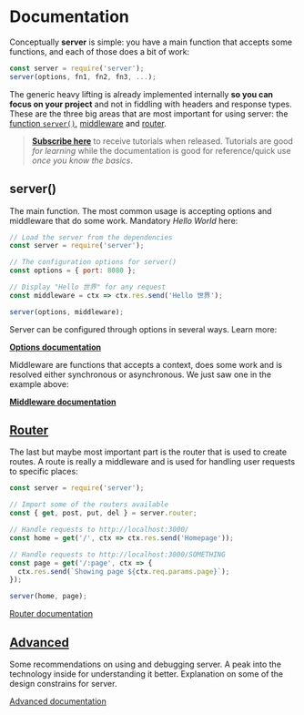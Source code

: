 # Documentation

Conceptually **server** is simple: you have a main function that accepts some functions, and each of those does a bit of work:

```js
const server = require('server');
server(options, fn1, fn2, fn3, ...);
```

The generic heavy lifting is already implemented internally **so you can focus on your project** and not in fiddling with headers and response types. These are the three big areas that are most important for using server: the [function `server()`](server), [middleware](middleware) and [router](router).

> [**Subscribe here**](http://eepurl.com/cGRggH) to receive tutorials when released. Tutorials are good *for learning* while the documentation is good for reference/quick use *once you know the basics*.



## server()

The main function. The most common usage is accepting options and middleware that do some work. Mandatory *Hello World* here:

```js
// Load the server from the dependencies
const server = require('server');

// The configuration options for server()
const options = { port: 8080 };

// Display "Hello 世界" for any request
const middleware = ctx => ctx.res.send('Hello 世界');

server(options, middleware);
```

Server can be configured through options in several ways. Learn more:

<a class="button" href="options"><strong>Options documentation</strong></a>

Middleware are functions that accepts a context, does some work and is resolved either synchronous or asynchronous. We just saw one in the example above:

<a class="button" href="middleware"><strong>Middleware documentation</strong></a>



## [Router](router)

The last but maybe most important part is the router that is used to create routes. A route is really a middleware and is used for handling user requests to specific places:

```js
const server = require('server');

// Import some of the routers available
const { get, post, put, del } = server.router;

// Handle requests to http://localhost:3000/
const home = get('/', ctx => ctx.res.send('Homepage'));

// Handle requests to http://localhost:3000/SOMETHING
const page = get('/:page', ctx => {
  ctx.res.send(`Showing page ${ctx.req.params.page}`);
});

server(home, page);
```

<a class="button" href="router">Router documentation</a>



## [Advanced](advanced)

Some recommendations on using and debugging server. A peak into the technology inside for understanding it better. Explanation on some of the design constrains for server.

<a class="button" href="advanced">Advanced documentation</a>
